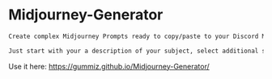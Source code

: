 # Midjourney-Generator

```sh
Create complex Midjourney Prompts ready to copy/paste to your Discord Midjourney Bot.

Just start with your a description of your subject, select additional styles, cameras, etc. and parameters, and then click generate. Now you can paste the generated prompt into your discord bot.
```

Use it here:
https://gummiz.github.io/Midjourney-Generator/
